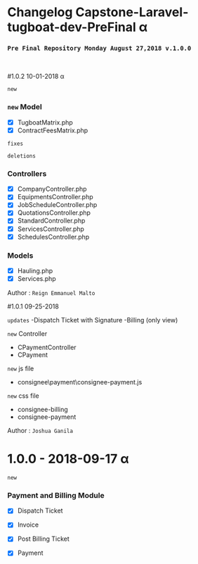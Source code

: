 # Changelog Capstone-Laravel-tugboat-dev-PreFinal α
### `Pre Final Repository Monday August 27,2018 v.1.0.0`

&nbsp;

#1.0.2 10-01-2018 α

`new`

### `new` Model
- [x] TugboatMatrix.php
- [x] ContractFeesMatrix.php

`fixes`

`deletions`

### Controllers
- [x] CompanyController.php
- [x] EquipmentsController.php
- [x] JobScheduleController.php
- [x] QuotationsController.php
- [x] StandardController.php
- [x] ServicesController.php
- [x] SchedulesController.php

### Models

- [x] Hauling.php
- [x] Services.php

Author : `Reign Emmanuel Malto`

#1.0.1 09-25-2018

`updates`
-Dispatch Ticket with Signature
-Billing (only view)

`new` Controller
- CPaymentController
- CPayment

`new` js file
- consignee\payment\consignee-payment.js

`new` css file
- consignee-billing
- consignee-payment

Author : `Joshua Ganila`

# 1.0.0 - 2018-09-17 α

`new`

### Payment and Billing Module
- [x] Dispatch Ticket
- [x] Invoice
- [x] Post Billing Ticket 
- [x] Payment

